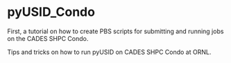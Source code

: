 # pyUSID_Condo

First, a tutorial on how to create PBS scripts for submitting and running jobs on the CADES SHPC Condo.

Tips and tricks on how to run pyUSID on CADES SHPC Condo at ORNL.
